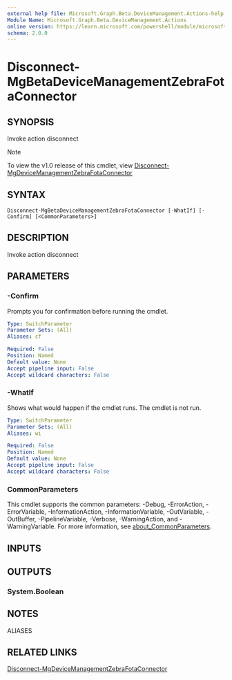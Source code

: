 ```yaml
---
external help file: Microsoft.Graph.Beta.DeviceManagement.Actions-help.xml
Module Name: Microsoft.Graph.Beta.DeviceManagement.Actions
online version: https://learn.microsoft.com/powershell/module/microsoft.graph.beta.devicemanagement.actions/disconnect-mgbetadevicemanagementzebrafotaconnector
schema: 2.0.0
---
```


# Disconnect-MgBetaDeviceManagementZebraFotaConnector

## SYNOPSIS
Invoke action disconnect

> [!NOTE]
> To view the v1.0 release of this cmdlet, view [Disconnect-MgDeviceManagementZebraFotaConnector](/powershell/module/Microsoft.Graph.DeviceManagement.Actions/Disconnect-MgDeviceManagementZebraFotaConnector?view=graph-powershell-v1.0)

## SYNTAX

```
Disconnect-MgBetaDeviceManagementZebraFotaConnector [-WhatIf] [-Confirm] [<CommonParameters>]
```

## DESCRIPTION
Invoke action disconnect

## PARAMETERS

### -Confirm
Prompts you for confirmation before running the cmdlet.

```yaml
Type: SwitchParameter
Parameter Sets: (All)
Aliases: cf

Required: False
Position: Named
Default value: None
Accept pipeline input: False
Accept wildcard characters: False
```

### -WhatIf
Shows what would happen if the cmdlet runs.
The cmdlet is not run.

```yaml
Type: SwitchParameter
Parameter Sets: (All)
Aliases: wi

Required: False
Position: Named
Default value: None
Accept pipeline input: False
Accept wildcard characters: False
```

### CommonParameters
This cmdlet supports the common parameters: -Debug, -ErrorAction, -ErrorVariable, -InformationAction, -InformationVariable, -OutVariable, -OutBuffer, -PipelineVariable, -Verbose, -WarningAction, and -WarningVariable. For more information, see [about_CommonParameters](http://go.microsoft.com/fwlink/?LinkID=113216).

## INPUTS

## OUTPUTS

### System.Boolean
## NOTES

ALIASES

## RELATED LINKS
[Disconnect-MgDeviceManagementZebraFotaConnector](/powershell/module/Microsoft.Graph.DeviceManagement.Actions/Disconnect-MgDeviceManagementZebraFotaConnector?view=graph-powershell-v1.0)

